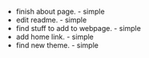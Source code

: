 - finish about page. - simple
- edit readme. - simple
- find stuff to add to webpage. - simple
- add home link. - simple
- find new theme. - simple

